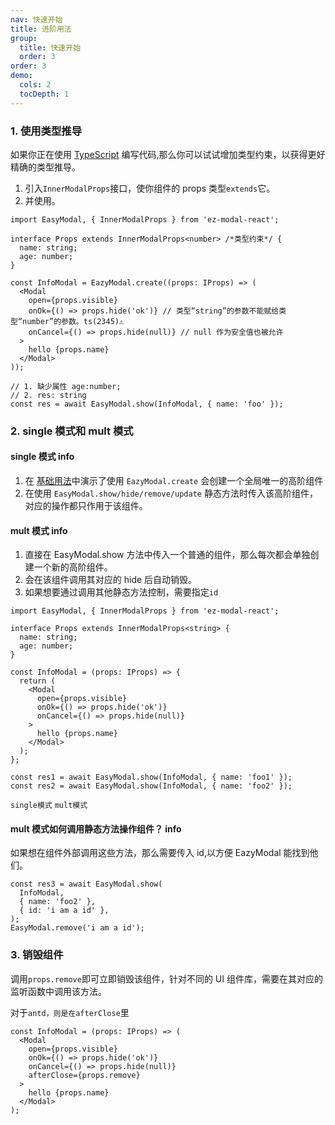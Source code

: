 ```yaml
---
nav: 快速开始
title: 进阶用法
group:
  title: 快速开始
  order: 3
order: 3
demo:
  cols: 2
  tocDepth: 1
---
```


### 1. 使用类型推导

如果你正在使用 <a href="https://www.typescriptlang.org/">TypeScript</a> 编写代码,那么你可以试试增加类型约束，以获得更好精确的类型推导。

1. 引入`InnerModalProps`接口，使你组件的 props 类型`extends`它。
2. 并使用。

```tsx {3,11,18,19} | pure
import EasyModal, { InnerModalProps } from 'ez-modal-react';

interface Props extends InnerModalProps<number> /*类型约束*/ {
  name: string;
  age: number;
}

const InfoModal = EazyModal.create((props: IProps) => (
  <Modal
    open={props.visible}
    onOk={() => props.hide('ok')} // 类型“string”的参数不能赋给类型“number”的参数。ts(2345)⚠️
    onCancel={() => props.hide(null)} // null 作为安全值也被允许
  >
    hello {props.name}
  </Modal>
));

// 1. 缺少属性 age:number;
// 2. res: string
const res = await EasyModal.show(InfoModal, { name: 'foo' });
```

### 2. single 模式和 mult 模式

#### single 模式 <Badge>info</Badge>

1. 在 <a href="/guide/base#示例">基础用法</a>中演示了使用 `EazyModal.create` 会创建一个全局唯一的高阶组件
2. 在使用 `EasyModal.show/hide/remove/update` 静态方法时传入该高阶组件，对应的操作都只作用于该组件。

#### mult 模式 <Badge>info</Badge>

1. 直接在 EasyModal.show 方法中传入一个普通的组件，那么每次都会单独创建一个新的高阶组件。
2. 会在该组件调用其对应的 hide 后自动销毁。
3. 如果想要通过调用其他静态方法控制，需要指定`id`

```tsx {20,21} | pure
import EasyModal, { InnerModalProps } from 'ez-modal-react';

interface Props extends InnerModalProps<string> {
  name: string;
  age: number;
}

const InfoModal = (props: IProps) => {
  return (
    <Modal
      open={props.visible}
      onOk={() => props.hide('ok')}
      onCancel={() => props.hide(null)}
    >
      hello {props.name}
    </Modal>
  );
};

const res1 = await EasyModal.show(InfoModal, { name: 'foo1' });
const res2 = await EasyModal.show(InfoModal, { name: 'foo2' });
```

<!-- prettier-ignore -->
<code src="./demo/single.tsx" description="使用single模式" tocDepth={3} cols={2}>single模式</code>
<code src="./demo/mult.tsx" description="mult 模式示例" tocDepth={3} cols={2}>mult模式</code>

#### mult 模式如何调用静态方法操作组件？ <Badge>info</Badge>

如果想在组件外部调用这些方法，那么需要传入 id,以方便 EazyModal 能找到他们。

```tsx | pure
const res3 = await EasyModal.show(
  InfoModal,
  { name: 'foo2' },
  { id: 'i am a id' },
);
EasyModal.remove('i am a id');
```

<code src="./demo/updatemult.tsx" description='更新 mult 模式组件的示例'></code>

### 3. 销毁组件

调用`props.remove`即可立即销毁该组件，针对不同的 UI 组件库，需要在其对应的监听函数中调用该方法。

对于`antd，则是在afterClose`里

```tsx | pure
const InfoModal = (props: IProps) => (
  <Modal
    open={props.visible}
    onOk={() => props.hide('ok')}
    onCancel={() => props.hide(null)}
    afterClose={props.remove}
  >
    hello {props.name}
  </Modal>
);
```
